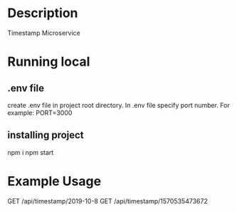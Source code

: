 # Description
Timestamp Microservice
# Running local

## .env file
create .env file in project root directory.
In .env file specify port number. For example:
PORT=3000

## installing project
npm i
npm start


# Example Usage

GET /api/timestamp/2019-10-8
GET /api/timestamp/1570535473672
